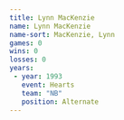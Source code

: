 ```yaml
---
title: Lynn MacKenzie
name: Lynn MacKenzie
name-sort: MacKenzie, Lynn
games: 0
wins: 0
losses: 0
years:
 - year: 1993
   event: Hearts
   team: "NB"
   position: Alternate
---
```

